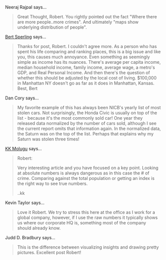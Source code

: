 Neeraj Rajpal says…
>	Great Thought, Robert. You rightly pointed out the fact "Where there are more people..more crimes".  And ultimately "maps show underlying distribution of people".

<a href="http://gravatar.com/bertsperling" rel="nofollow noopener" target="_blank">Bert Sperling</a> says…
>	Thanks for post, Robert.
>	I couldn't agree more.
>	As a person who has spent his life comparing and ranking places, this is a big issue and like you, this causes much annoyance. 
>	Even something as seemingly simple as income has its nuances.  There's average per capita income, median household income, family income, average wage, a metro's GDP, and Real Personal Income.  And then there's the question of whether this should be adjusted by the local cost of living.  $100,000 in Manhattan NY doesn't go as far as it does in Manhattan, Kansas.
>	Best,
>	Bert

Dan Cory says…
>	My favorite example of this has always been NICB's yearly list of most stolen cars. Not surprisingly, the Honda Civic is usually on top of the list - because it's the most commonly sold car! One year they released data normalized by the number of cars sold, although I see the current report omits that information again. In the normalized data, the Saturn was on the top of the list. Perhaps that explains why my Saturn was stolen three times!

<a href="http://got-data.glogspot.com" rel="nofollow noopener" target="_blank">KK Molugu</a> says…
>	Robert:
>	
>	Very interesting article and you have focused on a key point. Looking at absolute numbers is always dangerous as in this case the # of crime. Comparing against the total population or getting an index is the right way to see true numbers.
>	
>	..kk

Kevin Taylor says…
>	Love it Robert. We try to stress this here at the office as I work for a global company, however, if I use the raw numbers it typically shows us where our corporate HQ is, something most of the company should already know.

Judd D. Bradbury says…
>	This is the difference between visualizing insights and drawing pretty pictures. Excellent post Robert!
